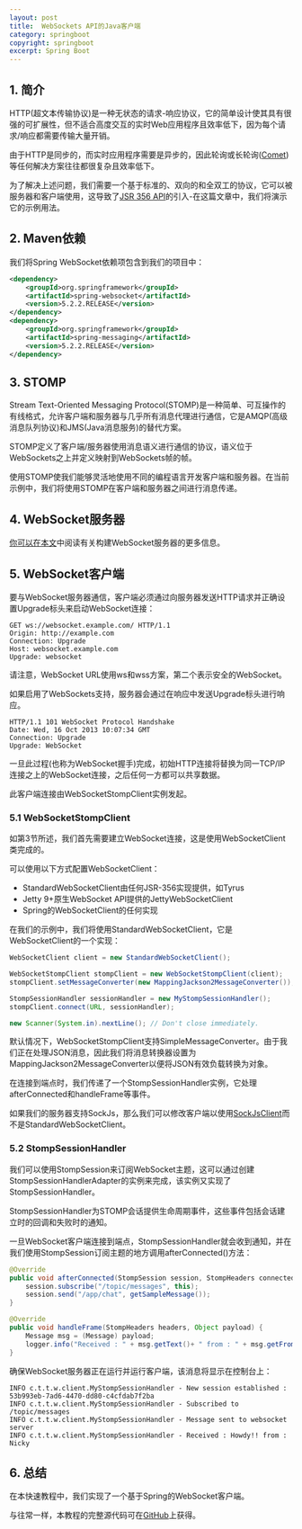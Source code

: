 ```yaml
---
layout: post
title:  WebSockets API的Java客户端
category: springboot
copyright: springboot
excerpt: Spring Boot
---
```


## 1. 简介

HTTP(超文本传输协议)是一种无状态的请求-响应协议，它的简单设计使其具有很强的可扩展性，但不适合高度交互的实时Web应用程序且效率低下，因为每个请求/响应都需要传输大量开销。

由于HTTP是同步的，而实时应用程序需要是异步的，因此轮询或长轮询([Comet](https://en.wikipedia.org/wiki/Comet_(programming)))等任何解决方案往往都很复杂且效率低下。

为了解决上述问题，我们需要一个基于标准的、双向的和全双工的协议，它可以被服务器和客户端使用，这导致了[JSR 356 API](http://www.oracle.com/technetwork/articles/java/jsr356-1937161.html)的引入-在这篇文章中，我们将演示它的示例用法。

## 2. Maven依赖

我们将Spring WebSocket依赖项包含到我们的项目中：

```xml
<dependency>
    <groupId>org.springframework</groupId>
    <artifactId>spring-websocket</artifactId>
    <version>5.2.2.RELEASE</version>
</dependency>
<dependency>
    <groupId>org.springframework</groupId>
    <artifactId>spring-messaging</artifactId>
    <version>5.2.2.RELEASE</version>
</dependency>
```

## 3. STOMP

Stream Text-Oriented Messaging Protocol(STOMP)是一种简单、可互操作的有线格式，允许客户端和服务器与几乎所有消息代理进行通信，它是AMQP(高级消息队列协议)和JMS(Java消息服务)的替代方案。

STOMP定义了客户端/服务器使用消息语义进行通信的协议，语义位于WebSockets之上并定义映射到WebSockets帧的帧。

使用STOMP使我们能够灵活地使用不同的编程语言开发客户端和服务器。在当前示例中，我们将使用STOMP在客户端和服务器之间进行消息传递。

## 4. WebSocket服务器

[你可以在本文]()中阅读有关构建WebSocket服务器的更多信息。

## 5. WebSocket客户端

要与WebSocket服务器通信，客户端必须通过向服务器发送HTTP请求并正确设置Upgrade标头来启动WebSocket连接：

```http request
GET ws://websocket.example.com/ HTTP/1.1
Origin: http://example.com
Connection: Upgrade
Host: websocket.example.com
Upgrade: websocket
```

请注意，WebSocket URL使用ws和wss方案，第二个表示安全的WebSocket。

如果启用了WebSockets支持，服务器会通过在响应中发送Upgrade标头进行响应。

```http request
HTTP/1.1 101 WebSocket Protocol Handshake
Date: Wed, 16 Oct 2013 10:07:34 GMT
Connection: Upgrade
Upgrade: WebSocket
```

一旦此过程(也称为WebSocket握手)完成，初始HTTP连接将替换为同一TCP/IP连接之上的WebSocket连接，之后任何一方都可以共享数据。

此客户端连接由WebSocketStompClient实例发起。

### 5.1 WebSocketStompClient

如第3节所述，我们首先需要建立WebSocket连接，这是使用WebSocketClient类完成的。

可以使用以下方式配置WebSocketClient：

-   StandardWebSocketClient由任何JSR-356实现提供，如Tyrus
-   Jetty 9+原生WebSocket API提供的JettyWebSocketClient
-   Spring的WebSocketClient的任何实现

在我们的示例中，我们将使用StandardWebSocketClient，它是WebSocketClient的一个实现：

```java
WebSocketClient client = new StandardWebSocketClient();

WebSocketStompClient stompClient = new WebSocketStompClient(client);
stompClient.setMessageConverter(new MappingJackson2MessageConverter());

StompSessionHandler sessionHandler = new MyStompSessionHandler();
stompClient.connect(URL, sessionHandler);

new Scanner(System.in).nextLine(); // Don't close immediately.
```

默认情况下，WebSocketStompClient支持SimpleMessageConverter。由于我们正在处理JSON消息，因此我们将消息转换器设置为MappingJackson2MessageConverter以便将JSON有效负载转换为对象。

在连接到端点时，我们传递了一个StompSessionHandler实例，它处理afterConnected和handleFrame等事件。

如果我们的服务器支持SockJs，那么我们可以修改客户端以使用[SockJsClient](https://docs.spring.io/spring/docs/current/spring-framework-reference/htmlsingle/#websocket-fallback-sockjs-client)而不是StandardWebSocketClient。

### 5.2 StompSessionHandler

我们可以使用StompSession来订阅WebSocket主题，这可以通过创建StompSessionHandlerAdapter的实例来完成，该实例又实现了StompSessionHandler。

StompSessionHandler为STOMP会话提供生命周期事件，这些事件包括会话建立时的回调和失败时的通知。

一旦WebSocket客户端连接到端点，StompSessionHandler就会收到通知，并在我们使用StompSession订阅主题的地方调用afterConnected()方法：

```java
@Override
public void afterConnected(StompSession session, StompHeaders connectedHeaders) {
    session.subscribe("/topic/messages", this);
    session.send("/app/chat", getSampleMessage());
}

@Override
public void handleFrame(StompHeaders headers, Object payload) {
    Message msg = (Message) payload;
    logger.info("Received : " + msg.getText()+ " from : " + msg.getFrom());
}
```

确保WebSocket服务器正在运行并运行客户端，该消息将显示在控制台上：

```shell
INFO c.t.t.w.client.MyStompSessionHandler - New session established : 53b993eb-7ad6-4470-dd80-c4cfdab7f2ba
INFO c.t.t.w.client.MyStompSessionHandler - Subscribed to /topic/messages
INFO c.t.t.w.client.MyStompSessionHandler - Message sent to websocket server
INFO c.t.t.w.client.MyStompSessionHandler - Received : Howdy!! from : Nicky
```

## 6. 总结

在本快速教程中，我们实现了一个基于Spring的WebSocket客户端。

与往常一样，本教程的完整源代码可在[GitHub](https://github.com/tuyucheng7/taketoday-tutorial4j/tree/master/spring-boot-modules/spring-boot-client)上获得。